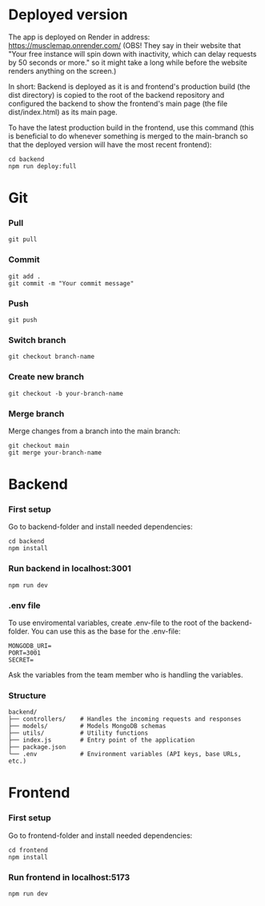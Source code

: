 # Deployed version

The app is deployed on Render in address: https://musclemap.onrender.com/ (OBS! They say in their website that "Your free instance will spin down with inactivity, which can delay requests by 50 seconds or more." so it might take a long while before the website renders anything on the screen.)

In short: Backend is deployed as it is and frontend's production build (the dist directory) is copied to the root of the backend repository and configured the backend to show the frontend's main page (the file dist/index.html) as its main page.

To have the latest production build in the frontend, use this command (this is beneficial to do whenever something is merged to the main-branch so that the deployed version will have the most recent frontend):
```
cd backend
npm run deploy:full
```

# Git

### Pull

```
git pull
```

### Commit

```
git add .
git commit -m "Your commit message"
```

### Push

```
git push
```

### Switch branch

```
git checkout branch-name
```

### Create new branch

```
git checkout -b your-branch-name
```

### Merge branch

Merge changes from a branch into the main branch:

```
git checkout main
git merge your-branch-name
```

# Backend

### First setup

Go to backend-folder and install needed dependencies:

```
cd backend
npm install
```

### Run backend in localhost:3001

```
npm run dev
```

### .env file

To use enviromental variables, create .env-file to the root of the backend-folder. You can use this as the base for the .env-file:

```
MONGODB_URI=
PORT=3001
SECRET=
```

Ask the variables from the team member who is handling the variables.

### Structure

```
backend/
├── controllers/    # Handles the incoming requests and responses
├── models/         # Models MongoDB schemas
├── utils/          # Utility functions
├── index.js        # Entry point of the application
├── package.json
└── .env            # Environment variables (API keys, base URLs, etc.)
```

# Frontend

### First setup

Go to frontend-folder and install needed dependencies:

```
cd frontend
npm install
```

### Run frontend in localhost:5173

```
npm run dev
```
